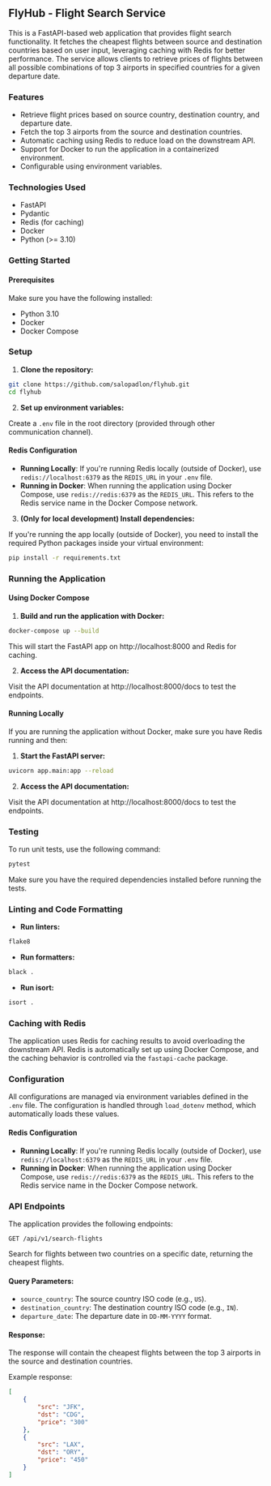## FlyHub - Flight Search Service

This is a FastAPI-based web application that provides flight search functionality. It fetches the cheapest flights between source and destination countries based on user input, leveraging caching with Redis for better performance. The service allows clients to retrieve prices of flights between all possible combinations of top 3 airports in specified countries for a given departure date.

### Features

- Retrieve flight prices based on source country, destination country, and departure date.
- Fetch the top 3 airports from the source and destination countries.
- Automatic caching using Redis to reduce load on the downstream API.
- Support for Docker to run the application in a containerized environment.
- Configurable using environment variables. 

### Technologies Used

- FastAPI
- Pydantic
- Redis (for caching)
- Docker
- Python (>= 3.10)

### Getting Started

#### Prerequisites
Make sure you have the following installed:

- Python 3.10
- Docker
- Docker Compose

### Setup
1. **Clone the repository:**

```bash 
git clone https://github.com/salopadlon/flyhub.git 
cd flyhub
```

2. **Set up environment variables:**

Create a `.env` file in the root directory (provided through other communication channel).

#### Redis Configuration

- **Running Locally**: If you're running Redis locally (outside of Docker), use `redis://localhost:6379` as the `REDIS_URL` in your `.env` file.
- **Running in Docker**: When running the application using Docker Compose, use `redis://redis:6379` as the `REDIS_URL`. This refers to the Redis service name in the Docker Compose network.

3. **(Only for local development) Install dependencies:**

If you're running the app locally (outside of Docker), you need to install the required Python packages 
inside your virtual environment:

```bash
pip install -r requirements.txt
```

### Running the Application

#### Using Docker Compose

1. **Build and run the application with Docker:**
    
```bash
docker-compose up --build
```

This will start the FastAPI app on http://localhost:8000 and Redis for caching.

2. **Access the API documentation:**

Visit the API documentation at http://localhost:8000/docs to test the endpoints.


#### Running Locally

If you are running the application without Docker, make sure you have Redis running and then:

1. **Start the FastAPI server:**

```bash
uvicorn app.main:app --reload
```

2. **Access the API documentation:**

Visit the API documentation at http://localhost:8000/docs to test the endpoints.


### Testing

To run unit tests, use the following command:

```bash
pytest
```

Make sure you have the required dependencies installed before running the tests.

### Linting and Code Formatting

- **Run linters:**

```bash
flake8
```

- **Run formatters:**

```bash
black .
```

- **Run isort:**

```bash
isort .
```

### Caching with Redis

The application uses Redis for caching results to avoid overloading the downstream API. Redis is automatically 
set up using Docker Compose, and the caching behavior is controlled via the `fastapi-cache` package.

### Configuration

All configurations are managed via environment variables defined in the `.env` file. The configuration is handled 
through `load_dotenv` method, which automatically loads these values.

#### Redis Configuration

- **Running Locally**: If you're running Redis locally (outside of Docker), use `redis://localhost:6379` as the `REDIS_URL` in your `.env` file.
- **Running in Docker**: When running the application using Docker Compose, use `redis://redis:6379` as the `REDIS_URL`. This refers to the Redis service name in the Docker Compose network.

### API Endpoints

The application provides the following endpoints:

`GET /api/v1/search-flights`

Search for flights between two countries on a specific date, returning the cheapest flights.

#### Query Parameters:

- `source_country`: The source country ISO code (e.g., `US`).
- `destination_country`: The destination country ISO code (e.g., `IN`).
- `departure_date`: The departure date in `DD-MM-YYYY` format.

#### Response:

The response will contain the cheapest flights between the top 3 airports in the source and destination countries.

Example response:

```json
[
    {
        "src": "JFK",
        "dst": "CDG",
        "price": "300"
    },
    {
        "src": "LAX",
        "dst": "ORY",
        "price": "450"
    }
]
```
